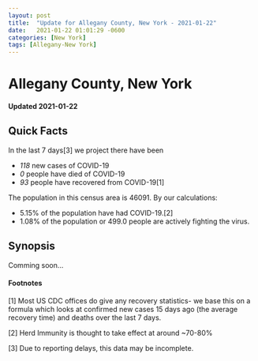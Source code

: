 ```yaml
---
layout: post
title:  "Update for Allegany County, New York - 2021-01-22"
date:   2021-01-22 01:01:29 -0600
categories: [New York]
tags: [Allegany-New York]
---
```


# Allegany County, New York
#### Updated 2021-01-22

## Quick Facts

In the last 7 days[3] we project there have been
- *118* new cases of COVID-19
- *0* people have died of COVID-19
- *93* people have recovered from COVID-19[1]

The population in this census area is 46091. By our calculations:
- 5.15% of the population have had COVID-19.[2]
- 1.08% of the population or 499.0 people are actively fighting the virus.

## Synopsis

Comming soon...


#### Footnotes

[1] Most US CDC offices do give any recovery statistics- we base this on a formula which looks at confirmed new cases
15 days ago (the average recovery time) and deaths over the last 7 days.

[2] Herd Immunity is thought to take effect at around ~70-80%

[3] Due to reporting delays, this data may be incomplete.
 
    